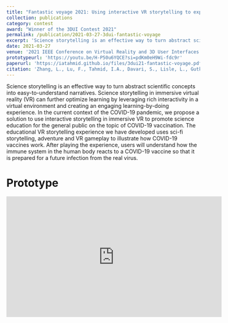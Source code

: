 ```yaml
---
title: "Fantastic voyage 2021: Using interactive VR storytelling to explain targeted COVID-19 vaccine delivery to antigen-presenting cells"
collection: publications
category: contest
award: "Winner of the 3DUI Contest 2021"
permalink: /publication/2021-03-27-3dui-fantastic-voyage
excerpt: 'Science storytelling is an effective way to turn abstract scientific concepts into easy-to-understand narratives. Science storytelling in immersive virtual reality (VR) can further optimize learning by leveraging rich interactivity in a virtual environment and creating an engaging learning-by-doing experience. In the current context of the COVID-19 pandemic, we propose a solution to use interactive storytelling in immersive VR to promote science education for the general public on the topic of COVID-19 vaccination. The educational VR storytelling experience we have developed uses sci-fi storytelling, adventure and VR gameplay to illustrate how COVID-19 vaccines work. After playing the experience, users will understand how the immune system in the human body reacts to a COVID-19 vaccine so that it is prepared for a future infection from the real virus.'
date: 2021-03-27
venue: '2021 IEEE Conference on Virtual Reality and 3D User Interfaces Abstracts and Workshops (VRW)'
prototypeurl: 'https://youtu.be/H-P50u6YQCE?si=pdKm0eH9Wi-fdc9r'
paperurl: 'https://iatahmid.github.io/files/3dui21-fantastic-voyage.pdf'
citation: 'Zhang, L., Lu, F., Tahmid, I.A., Davari, S., Lisle, L., Gutkowski, N., Schlueter, L. and Bowman, D.A., 2021, March. Fantastic voyage 2021: Using interactive VR storytelling to explain targeted COVID-19 vaccine delivery to antigen-presenting cells. In 2021 IEEE Conference on Virtual Reality and 3D User Interfaces Abstracts and Workshops (VRW) (pp. 695-696). IEEE.'
---
```


Science storytelling is an effective way to turn abstract scientific concepts into easy-to-understand narratives. Science storytelling in immersive virtual reality (VR) can further optimize learning by leveraging rich interactivity in a virtual environment and creating an engaging learning-by-doing experience. In the current context of the COVID-19 pandemic, we propose a solution to use interactive storytelling in immersive VR to promote science education for the general public on the topic of COVID-19 vaccination. The educational VR storytelling experience we have developed uses sci-fi storytelling, adventure and VR gameplay to illustrate how COVID-19 vaccines work. After playing the experience, users will understand how the immune system in the human body reacts to a COVID-19 vaccine so that it is prepared for a future infection from the real virus.

Prototype
=========
<iframe width="560" height="315" src="https://www.youtube.com/embed/H-P50u6YQCE?si=APYbhQ_okf9gl2EQ" title="YouTube video player" frameborder="0" allow="accelerometer; autoplay; clipboard-write; encrypted-media; gyroscope; picture-in-picture; web-share" referrerpolicy="strict-origin-when-cross-origin" allowfullscreen></iframe>